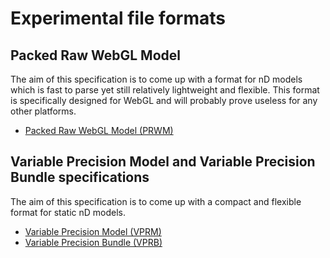 # Experimental file formats

## Packed Raw WebGL Model

The aim of this specification is to come up with a format for nD models which is fast to parse yet still relatively
lightweight and flexible. This format is specifically designed for WebGL and will probably prove useless
for any other platforms.

 * [Packed Raw WebGL Model (PRWM)](https://github.com/kchapelier/experimental-file-formats/blob/master/specifications/packed-raw-webgl/prwm.md)

## Variable Precision Model and Variable Precision Bundle specifications

The aim of this specification is to come up with a compact and flexible format for static nD models.

 * [Variable Precision Model (VPRM)](https://github.com/kchapelier/experimental-file-formats/blob/master/specifications/variable-precision/vprm.md)
 * [Variable Precision Bundle (VPRB)](https://github.com/kchapelier/experimental-file-formats/blob/master/specifications/variable-precision/vprb.md)
